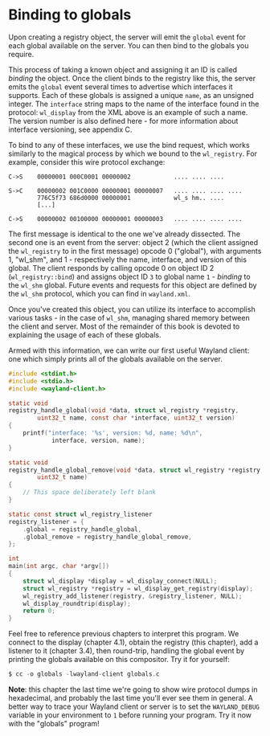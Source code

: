 # Binding to globals

Upon creating a registry object, the server will emit the `global` event for
each global available on the server. You can then bind to the globals you
require.

This process of taking a known object and assigning it an ID is called
*binding* the object. Once the client binds to the registry like this, the
server emits the `global` event several times to advertise which interfaces it
supports. Each of these globals is assigned a unique `name`, as an unsigned
integer. The `interface` string maps to the name of the interface found in the
protocol: `wl_display` from the XML above is an example of such a name. The
version number is also defined here - for more information about interface
versioning, see appendix C.

To bind to any of these interfaces, we use the bind request, which works
similarly to the magical process by which we bound to the `wl_registry`. For
example, consider this wire protocol exchange:

```
C->S    00000001 000C0001 00000002            .... .... ....

S->C    00000002 001C0000 00000001 00000007   .... .... .... ....
        776C5f73 686d0000 00000001            wl_s hm.. ....
        [...]

C->S    00000002 00100000 00000001 00000003   .... .... .... ....
```

The first message is identical to the one we've already dissected. The second
one is an event from the server: object 2 (which the client assigned the
`wl_registry` to in the first message) opcode 0 ("global"), with arguments 1,
"wl_shm", and 1 - respectively the name, interface, and version of this global.
The client responds by calling opcode 0 on object ID 2 (`wl_registry::bind`) and
assigns object ID `3` to global name `1` - *binding* to the `wl_shm` global.
Future events and requests for this object are defined by the `wl_shm` protocol,
which you can find in `wayland.xml`.

Once you've created this object, you can utilize its interface to accomplish
various tasks - in the case of `wl_shm`, managing shared memory between the
client and server. Most of the remainder of this book is devoted to explaining
the usage of each of these globals.

Armed with this information, we can write our first useful Wayland client: one
which simply prints all of the globals available on the server.

```c
#include <stdint.h>
#include <stdio.h>
#include <wayland-client.h>

static void
registry_handle_global(void *data, struct wl_registry *registry,
		uint32_t name, const char *interface, uint32_t version)
{
	printf("interface: '%s', version: %d, name: %d\n",
			interface, version, name);
}

static void
registry_handle_global_remove(void *data, struct wl_registry *registry,
		uint32_t name)
{
	// This space deliberately left blank
}

static const struct wl_registry_listener
registry_listener = {
	.global = registry_handle_global,
	.global_remove = registry_handle_global_remove,
};

int
main(int argc, char *argv[])
{
	struct wl_display *display = wl_display_connect(NULL);
	struct wl_registry *registry = wl_display_get_registry(display);
	wl_registry_add_listener(registry, &registry_listener, NULL);
	wl_display_roundtrip(display);
	return 0;
}
```

Feel free to reference previous chapters to interpret this program. We connect
to the display (chapter 4.1), obtain the registry (this chapter), add a listener
to it (chapter 3.4), then round-trip, handling the global event by printing the
globals available on this compositor. Try it for yourself:

```c
$ cc -o globals -lwayland-client globals.c
```

**Note**: this chapter the last time we're going to show wire protocol dumps in
hexadecimal, and probably the last time you'll ever see them in general. A
better way to trace your Wayland client or server is to set the
`WAYLAND_DEBUG` variable in your environment to `1` before running your program.
Try it now with the "globals" program!
